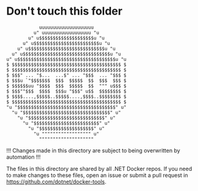 # Don't touch this folder

                uuuuuuuuuuuuuuuuuuuu
              u" uuuuuuuuuuuuuuuuuu "u
            u" u$$$$$$$$$$$$$$$$$$$$u "u
          u" u$$$$$$$$$$$$$$$$$$$$$$$$u "u
        u" u$$$$$$$$$$$$$$$$$$$$$$$$$$$$u "u
      u" u$$$$$$$$$$$$$$$$$$$$$$$$$$$$$$$$u "u
    u" u$$$$$$$$$$$$$$$$$$$$$$$$$$$$$$$$$$$$u "u
    $ $$$$$$$$$$$$$$$$$$$$$$$$$$$$$$$$$$$$$$$$ $
    $ $$$$$$$$$$$$$$$$$$$$$$$$$$$$$$$$$$$$$$$$ $
    $ $$$" ... "$...  ...$" ... "$$$  ... "$$$ $
    $ $$$u `"$$$$$$$  $$$  $$$$$  $$  $$$  $$$ $
    $ $$$$$$uu "$$$$  $$$  $$$$$  $$  """ u$$$ $
    $ $$$""$$$  $$$$  $$$u "$$$" u$$  $$$$$$$$ $
    $ $$$$....,$$$$$..$$$$$....,$$$$..$$$$$$$$ $
    $ $$$$$$$$$$$$$$$$$$$$$$$$$$$$$$$$$$$$$$$$ $
    "u "$$$$$$$$$$$$$$$$$$$$$$$$$$$$$$$$$$$$" u"
      "u "$$$$$$$$$$$$$$$$$$$$$$$$$$$$$$$$" u"
        "u "$$$$$$$$$$$$$$$$$$$$$$$$$$$$" u"
          "u "$$$$$$$$$$$$$$$$$$$$$$$$" u"
            "u "$$$$$$$$$$$$$$$$$$$$" u"
              "u """""""""""""""""" u"
                """"""""""""""""""""

!!! Changes made in this directory are subject to being overwritten by automation !!!

The files in this directory are shared by all .NET Docker repos. If you need to make changes to these files, open an issue or submit a pull request in https://github.com/dotnet/docker-tools.